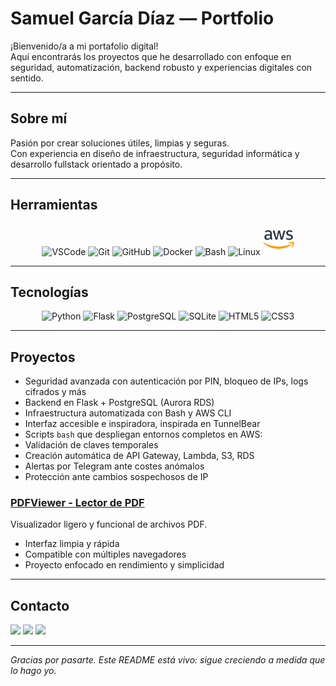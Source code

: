 # Samuel García Díaz — Portfolio

¡Bienvenido/a a mi portafolio digital!  
Aquí encontrarás los proyectos que he desarrollado con enfoque en seguridad, automatización, backend robusto y experiencias digitales con sentido.

---

## Sobre mí

Pasión por crear soluciones útiles, limpias y seguras.  
Con experiencia en diseño de infraestructura, seguridad informática y desarrollo fullstack orientado a propósito.

---

## Herramientas

<p align="center">
  <img src="https://cdn.jsdelivr.net/gh/devicons/devicon/icons/vscode/vscode-original.svg" alt="VSCode" width="40"/>
  <img src="https://cdn.jsdelivr.net/gh/devicons/devicon/icons/git/git-original.svg" alt="Git" width="40"/>
  <img src="https://cdn.jsdelivr.net/gh/devicons/devicon/icons/github/github-original.svg" alt="GitHub" width="40"/>
  <img src="https://cdn.jsdelivr.net/gh/devicons/devicon/icons/docker/docker-original.svg" alt="Docker" width="40"/>
  <img src="https://cdn.jsdelivr.net/gh/devicons/devicon/icons/bash/bash-original.svg" alt="Bash" width="40"/>
  <img src="https://cdn.jsdelivr.net/gh/devicons/devicon/icons/linux/linux-original.svg" alt="Linux" width="40"/>
  <img src="https://raw.githubusercontent.com/devicons/devicon/master/icons/amazonwebservices/amazonwebservices-original-wordmark.svg" alt="AWS" width="50"/>
</p>

---

## Tecnologías

<p align="center">
  <img src="https://cdn.jsdelivr.net/gh/devicons/devicon/icons/python/python-original.svg" alt="Python" width="40"/>
  <img src="https://cdn.jsdelivr.net/gh/devicons/devicon/icons/flask/flask-original.svg" alt="Flask" width="40"/>
  <img src="https://cdn.jsdelivr.net/gh/devicons/devicon/icons/postgresql/postgresql-original.svg" alt="PostgreSQL" width="40"/>
  <img src="https://cdn.jsdelivr.net/gh/devicons/devicon/icons/sqlite/sqlite-original.svg" alt="SQLite" width="40"/>
  <img src="https://cdn.jsdelivr.net/gh/devicons/devicon/icons/html5/html5-original.svg" alt="HTML5" width="40"/>
  <img src="https://cdn.jsdelivr.net/gh/devicons/devicon/icons/css3/css3-original.svg" alt="CSS3" width="40"/>
</p>

---

## Proyectos   
- Seguridad avanzada con autenticación por PIN, bloqueo de IPs, logs cifrados y más  
- Backend en Flask + PostgreSQL (Aurora RDS)  
- Infraestructura automatizada con Bash y AWS CLI  
- Interfaz accesible e inspiradora, inspirada en TunnelBear
- Scripts `bash` que despliegan entornos completos en AWS:  
- Validación de claves temporales  
- Creación automática de API Gateway, Lambda, S3, RDS  
- Alertas por Telegram ante costes anómalos  
- Protección ante cambios sospechosos de IP

### [PDFViewer - Lector de PDF](https://github.com/wkeysam/PDFProyect)
Visualizador ligero y funcional de archivos PDF.  
- Interfaz limpia y rápida  
- Compatible con múltiples navegadores  
- Proyecto enfocado en rendimiento y simplicidad

---

## Contacto

<p align="left">
  <a href="https://github.com/wkeysam" target="_blank"><img src="https://img.shields.io/badge/GitHub-100000?style=flat&logo=github&logoColor=white"/></a>
  <a href="mailto:sam.dgarcia02@gmail.com"><img src="https://img.shields.io/badge/Email-D14836?style=flat&logo=gmail&logoColor=white"/></a>
  <a href="www.linkedin.com/in/samuel-enrique-garcía-díaz-70770735b"><img src="https://img.shields.io/badge/LinkedIn-0A66C2?style=flat&logo=linkedin&logoColor=white"/></a>
</p>

---

_Gracias por pasarte. Este README está vivo: sigue creciendo a medida que lo hago yo._
